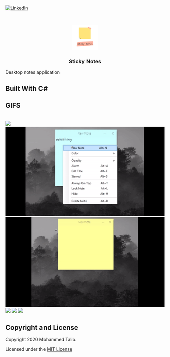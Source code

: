 [![LinkedIn][linkedin-shield]][linkedin-url]



<!-- PROJECT LOGO -->

<br />
<p align="center">
  <a href="https://github.com/it2121/Sticky-Notes/">
    <img src="logo.png" alt="Logo" width="80" height="80">
  </a>

  <h3 align="center">Sticky Notes</h3>
Desktop notes application
  
## Built With C# 

## GIFS


</br>
<img src="1.gif"></img>
<img src="s1.gif"></img>
<img src="s2.gif"></img>
<img src="2.gif"></img>
<img src="3.gif"></img>
<img src="4.gif"></img>

[linkedin-shield]: https://img.shields.io/badge/-LinkedIn-black.svg?style=flat-square&logo=linkedin&colorB=555
[linkedin-url]: https://www.linkedin.com/in/it2121/

## Copyright and License

Copyright 2020 Mohammed Talib.

Licensed under the [MIT License](https://github.com/it2121/Sticky-Notes/edit/master/LICENSE.txt)

